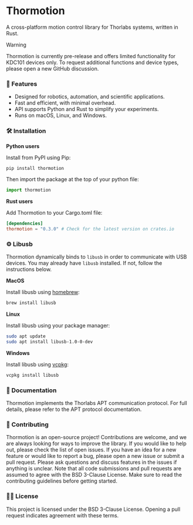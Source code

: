 # Thormotion

A cross-platform motion control library for Thorlabs systems, written in Rust.

> [!WARNING]
> Thormotion is currently pre-release and offers limited functionality for KDC101 devices only.
> To request additional functions and device types, please open a new GitHub discussion.

### 🚀 Features

- Designed for robotics, automation, and scientific applications.
- Fast and efficient, with minimal overhead.
- API supports Python and Rust to simplify your experiments.
- Runs on macOS, Linux, and Windows.

### 🛠️ Installation

**Python users**

Install from PyPI using Pip:

```python
pip install thormotion
```

Then import the package at the top of your python file:

```python
import thormotion
```

**Rust users**

Add Thormotion to your Cargo.toml file:

```toml
[dependencies]
thormotion = "0.3.0" # Check for the latest version on crates.io
```

### ⚙️ Libusb

Thormotion dynamically binds to `libusb` in order to communicate with USB devices. You may already have `libusb`
installed. If not, follow the instructions below.

**MacOS**

Install libusb using [homebrew](https://brew.sh):

```bash
brew install libusb
```

**Linux**

Install libusb using your package manager:

```bash
sudo apt update
sudo apt install libusb-1.0-0-dev
```

**Windows**

Install libusb using [vcpkg](https://vcpkg.io/en/):

```bash
vcpkg install libusb
```

### 📖 Documentation

Thormotion implements the Thorlabs APT communication protocol. For full details, please refer to the APT protocol
documentation.

### 🤝 Contributing

Thormotion is an open-source project! Contributions are welcome, and we are always looking for ways to improve the
library. If you would like to help out, please check the list of open issues. If you have an idea for a new feature
or would like to report a bug, please open a new issue or submit a pull request. Please ask questions and discuss
features in the issues if anything is unclear. Note that all code submissions and pull requests are assumed to agree
with the BSD 3-Clause License. Make sure to read the contributing guidelines before getting started.

### 🧑‍⚖️ License

This project is licensed under the BSD 3-Clause License. Opening a pull request indicates agreement with these terms.